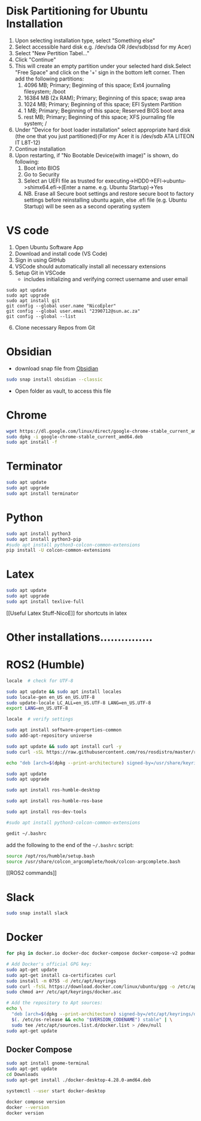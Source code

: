 
# Disk Partitioning for Ubuntu Installation
1. Upon selecting installation type, select "Something else"
2. Select accessible hard disk e.g. /dev/sda OR /dev/sdb(ssd for my Acer)
3. Select "New Pertition Tabel..."
4. Click "Continue"
5. This will create an empty partition under your selected hard disk.Select "Free Space" and click on the '+' sign in the bottom left corner. Then add the following partitions:
	1. 4096 MB; Primary; Beginning of this space; Ext4 journaling filesystem; /boot
	2. 16384 MB (2x RAM); Primary; Beginning of this space; swap area
	3. 1024 MB; Primary; Beginning of this space; EFI System Partition
	4. 1 MB; Primary; Beginning of this space; Reserved BIOS boot area
	5. rest MB; Primary; Beginning of this space; XFS journaling file  system; /
6. Under "Device for boot loader installation" select appropriate hard disk (the one that you just partitioned)(For my Acer it is /dev/sdb ATA LITEON IT L8T-12)
7. Continue installation
8. Upon restarting, if "No Bootable Device(with image)" is shown, do following:
	1. Boot into BIOS
	2. Go to Security
	3. Select an UEFI file as trusted for executing->HDD0->EFI->ubuntu->shimx64.efi->(Enter a name. e.g. Ubuntu Startup)->Yes
	4. NB. Erase all Secure boot settings and restore secure boot to factory settings before reinstalling ubuntu again, else .efi file (e.g. Ubuntu Startup) will be seen as a second operating system

# VS code
1. Open Ubuntu Software App
2. Download and install code (VS Code)
3. Sign in using GitHub
4. VSCode should automatically install all necessary extensions
5. Setup Git in VSCode
	 - includes initializing  and verifying correct username and user email
```Shell
sudo apt update
sudo apt upgrade
sudo apt install git
git config --global user.name "NicoEpler"
git config --global user.email "2390712@sun.ac.za"
git config --global --list
```
6. Clone necessary Repos from Git

# Obsidian
- download snap file from [Obsidian](https://obsidian.md/download)
```bash
sudo snap install obsidian --classic
```
- Open folder as vault, to access this file

# Chrome
```bash
wget https://dl.google.com/linux/direct/google-chrome-stable_current_amd64.deb
sudo dpkg -i google-chrome-stable_current_amd64.deb
sudo apt install -f
```

# Terminator
```bash
sudo apt update
sudo apt upgrade 
sudo apt install terminator
```

# Python
```bash
sudo apt install python3
sudo apt install python3-pip
#sudo apt install python3-colcon-common-extensions
pip install -U colcon-common-extensions
```

# Latex
```bash
sudo apt update
sudo apt upgrade
sudo apt install texlive-full
```

[[Useful Latex Stuff-NicoE]] for shortcuts in latex







# Other installations...............
# ROS2 (Humble)
```bash
locale  # check for UTF-8

sudo apt update && sudo apt install locales
sudo locale-gen en_US en_US.UTF-8
sudo update-locale LC_ALL=en_US.UTF-8 LANG=en_US.UTF-8
export LANG=en_US.UTF-8

locale  # verify settings

sudo apt install software-properties-common
sudo add-apt-repository universe

sudo apt update && sudo apt install curl -y
sudo curl -sSL https://raw.githubusercontent.com/ros/rosdistro/master/ros.key -o /usr/share/keyrings/ros-archive-keyring.gpg

echo "deb [arch=$(dpkg --print-architecture) signed-by=/usr/share/keyrings/ros-archive-keyring.gpg] http://packages.ros.org/ros2/ubuntu $(. /etc/os-release && echo $UBUNTU_CODENAME) main" | sudo tee /etc/apt/sources.list.d/ros2.list > /dev/null

sudo apt update
sudo apt upgrade
```

```bash
sudo apt install ros-humble-desktop

sudo apt install ros-humble-ros-base

sudo apt install ros-dev-tools

#sudo apt install python3-colcon-common-extensions
```

```bash
gedit ~/.bashrc
```
add the following to the end of the `~/.bashrc` script:
```bash
source /opt/ros/humble/setup.bash
source /usr/share/colcon_argcomplete/hook/colcon-argcomplete.bash
```
[[ROS2 commands]] 


# Slack
```bash
sudo snap install slack
```


# Docker
```bash
for pkg in docker.io docker-doc docker-compose docker-compose-v2 podman-docker containerd runc; do sudo apt-get remove $pkg; done

# Add Docker's official GPG key:
sudo apt-get update
sudo apt-get install ca-certificates curl
sudo install -m 0755 -d /etc/apt/keyrings
sudo curl -fsSL https://download.docker.com/linux/ubuntu/gpg -o /etc/apt/keyrings/docker.asc
sudo chmod a+r /etc/apt/keyrings/docker.asc

# Add the repository to Apt sources:
echo \
  "deb [arch=$(dpkg --print-architecture) signed-by=/etc/apt/keyrings/docker.asc] https://download.docker.com/linux/ubuntu \
  $(. /etc/os-release && echo "$VERSION_CODENAME") stable" | \
  sudo tee /etc/apt/sources.list.d/docker.list > /dev/null
sudo apt-get update
```
## Docker Compose
```bash
sudo apt install gnome-terminal
sudo apt-get update
cd Downloads
sudo apt-get install ./docker-desktop-4.28.0-amd64.deb

systemctl --user start docker-desktop

docker compose version
docker --version
docker version
```


